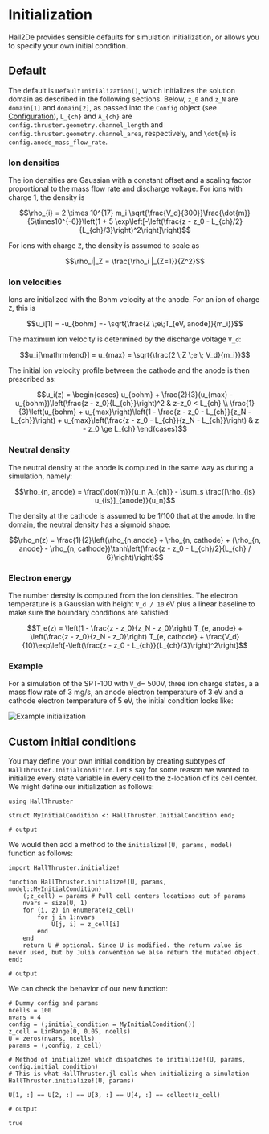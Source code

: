 # Initialization

Hall2De provides sensible defaults for simulation initialization, or allows you to specify your own initial condition.

## Default

The default is `DefaultInitialization()`, which initializes the solution domain as described in the following sections. Below, ``z_0`` and ``z_N`` are `domain[1]` and `domain[2]`, as passed into the `Config` object (see [Configuration](@ref)), ``L_{ch}`` and ``A_{ch}`` are `config.thruster.geometry.channel_length` and `config.thruster.geometry.channel_area`, respectively, and ``\dot{m}`` is `config.anode_mass_flow_rate`.

### Ion densities

The ion densities are Gaussian with a constant offset and a scaling factor proportional to the mass flow rate and discharge voltage.  For ions with charge 1, the density is
```math
\rho_{i} = 2 \times 10^{17} m_i \sqrt{\frac{V_d}{300}}\frac{\dot{m}}{5\times10^{-6}}\left(1 + 5 \exp\left[-\left(\frac{z - z_0 - L_{ch}/2}{L_{ch}/3}\right)^2\right]\right)
```
For ions with charge `Z`, the density is assumed to scale as
```math
\rho_i|_Z = \frac{\rho_i |_{Z=1}}{Z^2}
```

### Ion velocities

Ions are initialized with the Bohm velocity at the anode. For an ion of charge ``Z``, this is
```math
u_i[1] = -u_{bohm} =- \sqrt{\frac{Z \;e\;T_{eV, anode}}{m_i}}
```


The maximum ion velocity is determined by the discharge voltage ``V_d``:
```math
u_i[\mathrm{end}] = u_{max} = \sqrt{\frac{2 \;Z \;e \; V_d}{m_i}}
```
The initial ion velocity profile between the cathode and the anode is then prescribed as:
```math
u_i(z) = \begin{cases}
	u_{bohm} + \frac{2}{3}(u_{max} - u_{bohm})\left(\frac{z - z_0}{L_{ch}}\right)^2 & z-z_0 < L_{ch} \\
	\frac{1}{3}\left(u_{bohm} + u_{max}\right)\left(1 - \frac{z - z_0 - L_{ch}}{z_N - L_{ch}}\right) + u_{max}\left(\frac{z - z_0 - L_{ch}}{z_N - L_{ch}}\right) & z - z_0 \ge L_{ch}
\end{cases}
```

### Neutral density

The neutral density at the anode is computed in the same way as during a simulation, namely: 
```math
\rho_{n, anode} = \frac{\dot{m}}{u_n A_{ch}} - \sum_s \frac{[\rho_{is} u_{is}]_{anode}}{u_n}
```
The density at the cathode is assumed to be 1/100 that at the anode. In the domain, the neutral density has a sigmoid shape:
```math
\rho_n(z) = \frac{1}{2}\left(\rho_{n,anode} + \rho_{n, cathode} + (\rho_{n, anode} - \rho_{n, cathode})\tanh\left(\frac{z - z_0 - L_{ch}/2}{L_{ch} / 6}\right)\right)
```

### Electron energy

The number density is computed from the ion densities. The electron temperature is a Gaussian with height ``V_d / 10`` eV plus a linear baseline to make sure the boundary conditions are satisfied:
```math
T_e(z) = \left(1 - \frac{z - z_0}{z_N - z_0}\right) T_{e, anode} + \left(\frac{z - z_0}{z_N - z_0}\right) T_{e, cathode} + \frac{V_d}{10}\exp\left[-\left(\frac{z - z_0 - L_{ch}}{L_{ch}/3}\right)^2\right]
```

### Example

For  a simulation of the SPT-100 with ``V_d``= 500V, three ion charge states, a a mass flow rate of 3 mg/s, an anode electron temperature of 3 eV and a cathode electron temperature of 5 eV, the initial condition looks like:

![Example initialization](assets/initialization.svg)

## Custom initial conditions

You may define your own initial condition by creating subtypes of `HallThruster.InitialCondition`. Let's say for some reason we wanted to initialize every state variable in every cell to the z-location of its cell center. We might define our initialization as follows:

```jldoctest initialization; output=false
using HallThruster

struct MyInitialCondition <: HallThruster.InitialCondition end;

# output

```

We would then add a method to the `initialize!(U, params, model)` function as follows:

```jldoctest initialization; output=false
import HallThruster.initialize!

function HallThruster.initialize!(U, params, model::MyInitialCondition)
	(;z_cell) = params # Pull cell centers locations out of params
    nvars = size(U, 1)
    for (i, z) in enumerate(z_cell)
       	for j in 1:nvars
           	U[j, i] = z_cell[i]
        end
    end
    return U # optional. Since U is modified. the return value is never used, but by Julia convention we also return the mutated object.
end;

# output

```

We can check the behavior of our new function:

```jldoctest initialization
# Dummy config and params
ncells = 100
nvars = 4
config = (;initial_condition = MyInitialCondition())
z_cell = LinRange(0, 0.05, ncells)
U = zeros(nvars, ncells)
params = (;config, z_cell)

# Method of initialize! which dispatches to initialize!(U, params, config.initial_condition)
# This is what HallThruster.jl calls when initializing a simulation
HallThruster.initialize!(U, params)

U[1, :] == U[2, :] == U[3, :] == U[4, :] == collect(z_cell)

# output

true
```

